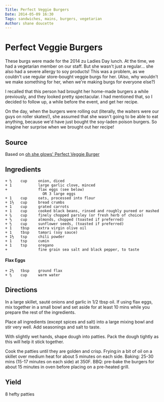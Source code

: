 ```yaml
---
Title: Perfect Veggie Burgers  
Date: 2014-05-09 16:30  
Tags: sandwiches, mains, burgers, vegetarian
Author: shane doucette  
---
```


# Perfect Veggie Burgers
These burgs were made for the 2014 zu Ladies Day lunch. At the time, we
had a vegetarian member on our staff. But she wasn't just a regular...
she also had a severe allergy to soy products! This was a problem, as 
we couldn't use regular store-bought veggie burgs for her. (Also, why 
wouldn't we make something for her, when we're making burgs for everyone
else?)

I recalled that this person had brought her home-made burgers a while 
previously, and they looked pretty spectacular. I had mentioned that, so 
I decided to follow up, a while before the event, and get her recipe.

On the day, when the burgers were rolling out (literally, the waiters 
were our guys on roller skates!), she assumed that she wasn't going to 
be able to eat anything, because we'd have just bought the soy-laden
poison burgers. So imagine her surprise when we brought out her recipe!

## Source
Based on [oh she glows\' Perfect Veggie Burger](http://ohsheglows.com/2011/07/13/our-perfect-veggie-burger/)

## Ingredients
~~~~
+ ½    cup     onion, diced
+ 1            large garlic clove, minced
+              flax eggs (see below)
                 OR 3 large eggs
+ 1    cup     oats, processed into flour
+ 1½   cup     bread crumbs
+ 1    cup     grated carrots
+ 1    cup     cooked black beans, rinsed and roughly pureed or mashed
+ ¼    cup     finely chopped parsley (or fresh herb of choice)
+ ⅓    cup     almonds, chopped (toasted if preferred)
+ ½    cup     sunflower seeds, (toasted if preferred)
+ 1    tbsp    extra virgin olive oil
+ 1    tbsp    tamari (soy sauce)
+ 1½   tsp     chili powder
+ 1    tsp     cumin
+ 1    tsp     oregano
+              fine grain sea salt and black pepper, to taste
~~~~

#### Flax Eggs
~~~~
+ 2½   tbsp    ground flax 
+ ½    cup     warm water
~~~~

## Directions
In a large skillet, sauté onions and garlic in 1/2 tbsp oil. If using 
flax eggs, mix together in a small bowl and set aside for at least 10 
mins while you prepare the rest of the ingredients.

Place all ingredients (except spices and salt) into a large mixing bowl 
and stir very well. Add seasonings and salt to taste.

With slightly wet hands, shape dough into patties. Pack the dough tightly 
as this will help it stick together.

Cook the patties until they are golden and crisp. Frying:in a bit of oil 
on a skillet over medium heat for about 5 minutes on each side. Baking: 
25-30 mins (15-17 minutes on each side) at 350F. BBQ: pre-bake the 
burgers for about 15 minutes in oven before placing on a pre-heated grill.

## Yield
8 hefty patties
